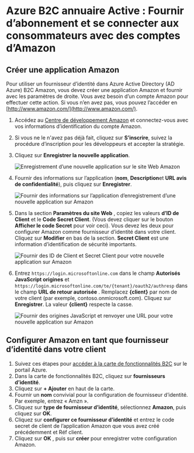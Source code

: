 <properties
    pageTitle="Azure B2C annuaire Active : Configuration d’Amazon | Microsoft Azure"
    description="Fournir d’abonnement et se connecter aux consommateurs avec des comptes d’Amazon dans vos applications qui sont protégées par Azure Active Directory B2C."
    services="active-directory-b2c"
    documentationCenter=""
    authors="swkrish"
    manager="mbaldwin"
    editor="bryanla"/>

<tags
    ms.service="active-directory-b2c"
    ms.workload="identity"
    ms.tgt_pltfrm="na"
    ms.devlang="na"
    ms.topic="article"
    ms.date="07/24/2016"
    ms.author="swkrish"/>

# <a name="azure-active-directory-b2c-provide-sign-up-and-sign-in-to-consumers-with-amazon-accounts"></a>Azure B2C annuaire Active : Fournir d’abonnement et se connecter aux consommateurs avec des comptes d’Amazon

## <a name="create-an-amazon-application"></a>Créer une application Amazon

Pour utiliser un fournisseur d’identité dans Azure Active Directory (AD Azure) B2C Amazon, vous devez créer une application Amazon et fournir avec les paramètres de droite. Vous avez besoin d’un compte Amazon pour effectuer cette action. Si vous n’en avez pas, vous pouvez l’accéder en [http://www.amazon.com/](http://www.amazon.com/).

1. Accédez au [Centre de développement Amazon](https://login.amazon.com/) et connectez-vous avec vos informations d’identification du compte Amazon.
2. Si vous ne le n'avez pas déjà fait, cliquez sur **S’inscrire**, suivez la procédure d’inscription pour les développeurs et accepter la stratégie.
3. Cliquez sur **Enregistrer la nouvelle application**.

    ![Enregistrement d’une nouvelle application sur le site Web Amazon](./media/active-directory-b2c-setup-amzn-app/amzn-new-app.png)

4. Fournir des informations sur l’application (**nom**, **Description**et **URL avis de confidentialité**), puis cliquez sur **Enregistrer**.

    ![Fournir des informations sur l’application d’enregistrement d’une nouvelle application sur Amazon](./media/active-directory-b2c-setup-amzn-app/amzn-register-app.png)

5. Dans la section **Paramètres du site Web** , copiez les valeurs **d’ID de Client** et le **Code Secret Client**. (Vous devez cliquer sur le bouton **Afficher le code Secret** pour voir ceci). Vous devez les deux pour configurer Amazon comme fournisseur d’identité dans votre client. Cliquez sur **Modifier** en bas de la section. **Secret Client** est une information d’identification de sécurité importants.

    ![Fournir des ID de Client et Secret Client pour votre nouvelle application sur Amazon](./media/active-directory-b2c-setup-amzn-app/amzn-client-secret.png)

6. Entrez `https://login.microsoftonline.com` dans le champ **Autorisés JavaScript origines** et `https://login.microsoftonline.com/te/{tenant}/oauth2/authresp` dans le champ **URL de retour autorisée** . Remplacez **{client}** par nom de votre client (par exemple, contoso.onmicrosoft.com). Cliquez sur **Enregistrer**. La valeur **{client}** respecte la casse.

    ![Fournir des origines JavaScript et renvoyer une URL pour votre nouvelle application sur Amazon](./media/active-directory-b2c-setup-amzn-app/amzn-urls.png)

## <a name="configure-amazon-as-an-identity-provider-in-your-tenant"></a>Configurer Amazon en tant que fournisseur d’identité dans votre client

1. Suivez ces étapes pour [accéder à la carte de fonctionnalités B2C](active-directory-b2c-app-registration.md#navigate-to-the-b2c-features-blade) sur le portail Azure.
2. Dans la carte de fonctionnalités B2C, cliquez sur **fournisseurs d’identité**.
3. Cliquez sur **+ Ajouter** en haut de la carte.
4. Fournir un **nom** convivial pour la configuration de fournisseur d’identité. Par exemple, entrez « Amzn ».
5. Cliquez sur **type de fournisseur d’identité**, sélectionnez **Amazon**, puis cliquez sur **OK**.
6. Cliquez sur **configurer ce fournisseur d’identité** et entrez le code secret de client de l’application Amazon que vous avez créé précédemment et Réf client.
7. Cliquez sur **OK** , puis sur **créer** pour enregistrer votre configuration Amazon.
